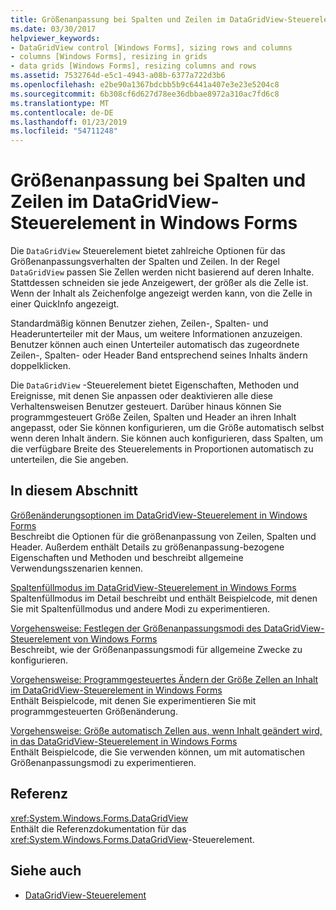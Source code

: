 ```yaml
---
title: Größenanpassung bei Spalten und Zeilen im DataGridView-Steuerelement in Windows Forms
ms.date: 03/30/2017
helpviewer_keywords:
- DataGridView control [Windows Forms], sizing rows and columns
- columns [Windows Forms], resizing in grids
- data grids [Windows Forms], resizing columns and rows
ms.assetid: 7532764d-e5c1-4943-a08b-6377a722d3b6
ms.openlocfilehash: e2be90a1367bdcbb5b9c6441a407e3e23e5204c8
ms.sourcegitcommit: 6b308cf6d627d78ee36dbbae8972a310ac7fd6c8
ms.translationtype: MT
ms.contentlocale: de-DE
ms.lasthandoff: 01/23/2019
ms.locfileid: "54711248"
---
```

# <a name="resizing-columns-and-rows-in-the-windows-forms-datagridview-control"></a>Größenanpassung bei Spalten und Zeilen im DataGridView-Steuerelement in Windows Forms
Die `DataGridView` Steuerelement bietet zahlreiche Optionen für das Größenanpassungsverhalten der Spalten und Zeilen. In der Regel `DataGridView` passen Sie Zellen werden nicht basierend auf deren Inhalte. Stattdessen schneiden sie jede Anzeigewert, der größer als die Zelle ist. Wenn der Inhalt als Zeichenfolge angezeigt werden kann, von die Zelle in einer QuickInfo angezeigt.  
  
 Standardmäßig können Benutzer ziehen, Zeilen-, Spalten- und Headerunterteiler mit der Maus, um weitere Informationen anzuzeigen. Benutzer können auch einen Unterteiler automatisch das zugeordnete Zeilen-, Spalten- oder Header Band entsprechend seines Inhalts ändern doppelklicken.  
  
 Die `DataGridView` -Steuerelement bietet Eigenschaften, Methoden und Ereignisse, mit denen Sie anpassen oder deaktivieren alle diese Verhaltensweisen Benutzer gesteuert. Darüber hinaus können Sie programmgesteuert Größe Zeilen, Spalten und Header an ihren Inhalt angepasst, oder Sie können konfigurieren, um die Größe automatisch selbst wenn deren Inhalt ändern. Sie können auch konfigurieren, dass Spalten, um die verfügbare Breite des Steuerelements in Proportionen automatisch zu unterteilen, die Sie angeben.  
  
## <a name="in-this-section"></a>In diesem Abschnitt  
 [Größenänderungsoptionen im DataGridView-Steuerelement in Windows Forms](../../../../docs/framework/winforms/controls/sizing-options-in-the-windows-forms-datagridview-control.md)  
 Beschreibt die Optionen für die größenanpassung von Zeilen, Spalten und Header. Außerdem enthält Details zu größenanpassung-bezogene Eigenschaften und Methoden und beschreibt allgemeine Verwendungsszenarien kennen.  
  
 [Spaltenfüllmodus im DataGridView-Steuerelement in Windows Forms](../../../../docs/framework/winforms/controls/column-fill-mode-in-the-windows-forms-datagridview-control.md)  
 Spaltenfüllmodus im Detail beschreibt und enthält Beispielcode, mit denen Sie mit Spaltenfüllmodus und andere Modi zu experimentieren.  
  
 [Vorgehensweise: Festlegen der Größenanpassungsmodi des DataGridView-Steuerelement von Windows Forms](../../../../docs/framework/winforms/controls/how-to-set-the-sizing-modes-of-the-windows-forms-datagridview-control.md)  
 Beschreibt, wie der Größenanpassungsmodi für allgemeine Zwecke zu konfigurieren.  
  
 [Vorgehensweise: Programmgesteuertes Ändern der Größe Zellen an Inhalt im DataGridView-Steuerelement in Windows Forms](../../../../docs/framework/winforms/controls/programmatically-resize-cells-to-fit-content-in-the-datagrid.md)  
 Enthält Beispielcode, mit denen Sie experimentieren Sie mit programmgesteuerten Größenänderung.  
  
 [Vorgehensweise: Größe automatisch Zellen aus, wenn Inhalt geändert wird, in das DataGridView-Steuerelement in Windows Forms](../../../../docs/framework/winforms/controls/automatically-resize-cells-when-content-changes-in-the-datagrid.md)  
 Enthält Beispielcode, die Sie verwenden können, um mit automatischen Größenanpassungsmodi zu experimentieren.  
  
## <a name="reference"></a>Referenz  
 <xref:System.Windows.Forms.DataGridView>  
 Enthält die Referenzdokumentation für das <xref:System.Windows.Forms.DataGridView>-Steuerelement.  
  
## <a name="see-also"></a>Siehe auch
- [DataGridView-Steuerelement](../../../../docs/framework/winforms/controls/datagridview-control-windows-forms.md)
